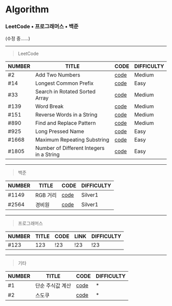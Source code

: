 # Algorithm  
### LeetCode • 프로그래머스 • 백준
(수정 중......)
   
* * *
>LeetCode  

|NUMBER|TITLE|CODE|DIFFICULTY|
|---|---|---|---|
|#2|Add Two Numbers|[code](https://github.com/holmir97/Algorithm/commit/30d64709ade3e6e805cb4fb3c03333e99b57f9cc)|Medium|
|#14|Longest Common Prefix|[code](https://github.com/holmir97/Algorithm/commit/3e6d5173ab23f95403788ca91611fa33c49c770d)|Easy|
|#33|Search in Rotated Sorted Array|[code](https://github.com/holmir97/Algorithm/commit/9c510fa6675ef900c657d884b8321e92fc7c4eb5)|Medium|
|#139|Word Break|[code](https://github.com/holmir97/Algorithm/commit/b086f0d57a0794d07222d25d856a5a3307d18faa)|Medium|
|#151|Reverse Words in a String|[code](https://github.com/holmir97/Algorithm/commit/a5486aa756373aed9c208108e28f2eca3762ff6b)|Medium|
|#890|Find and Replace Pattern|[code](https://github.com/holmir97/Algorithm/commit/4e667e93691faca4e3f707ef61506211a3086b73)|Medium|
|#925|Long Pressed Name|[code](https://github.com/holmir97/Algorithm/commit/0c3bed237dcd677ae22c0ec005dd330f5b830a24)|Easy|
|#1668|Maximum Repeating Substring|[code](https://github.com/holmir97/Algorithm/commit/8cd5fb97678eb7ce75b41456cc0368c6d2f68709)|Easy|
|#1805|Number of Different Integers in a String|[code](https://github.com/holmir97/Algorithm/commit/281debe622933d961db2af51dccfdfe105278305)|Easy|



* * *
>백준  

|NUMBER|TITLE|CODE|DIFFICULTY|
|---|---|---|---|
|#1149|RGB 거리|[code](https://github.com/holmir97/Algorithm/commit/917b3eb3185b04f8bad659ba5f37e1dc95c1e845)|Silver1|
|#2564|경비원|[code](https://github.com/holmir97/Algorithm/commit/aca2134bdf347fc1eedb05a5bd51359d044c924f)|Silver1|



* * *
>프로그래머스  

|NUMBER|TITLE|CODE|LINK|DIFFICULTY|
|---|---|---|---|---|
|#123|123|!23|!23|!23|

* * *
>기타  

|NUMBER|TITLE|CODE|DIFFICULTY|
|---|---|---|---|
|#1|단순 주식값 계산|[code](https://github.com/holmir97/Algorithm/commit/5c818695d449b71aabe110b093102ba9a36a679a)|*|
|#2|스도쿠|[code](https://github.com/holmir97/Algorithm/commit/a6d057beba07161090e61539c69d58ce982d50d8)|*|



